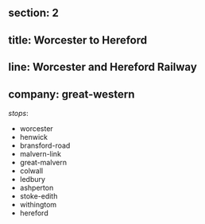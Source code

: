 section: 2
----
title: Worcester to Hereford
----
line: Worcester and Hereford Railway
----
company: great-western
----
_stops_:
- worcester
- henwick
- bransford-road
- malvern-link
- great-malvern
- colwall
- ledbury
- ashperton
- stoke-edith
- withingtom
- hereford

